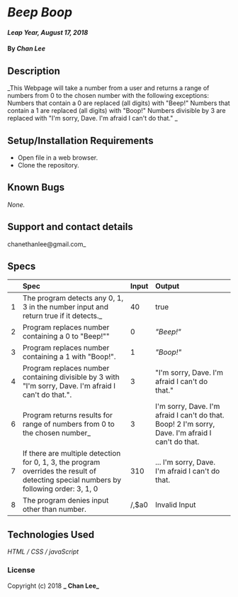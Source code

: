 # _Beep Boop_

#### _Leap Year, August 17, 2018_

#### By _**Chan Lee**_

## Description

_This Webpage will take a number from a user and returns a range of numbers from 0 to the chosen number with the following exceptions:
Numbers that contain a 0 are replaced (all digits) with "Beep!"
Numbers that contain a 1 are replaced (all digits) with "Boop!"
Numbers divisible by 3 are replaced with "I'm sorry, Dave. I'm afraid I can't do that."
_

## Setup/Installation Requirements

* Open file in a web browser.
* Clone the repository.

## Known Bugs

_None._

## Support and contact details

chanethanlee@gmail.com_

## Specs

| | Spec | Input | Output |
| :-------------     | :-------------     | :------------- | :------------- |
| 1 |The program detects any 0, 1, 3 in the number input and return true if it detects._  | 40 | true |
| 2 | Program replaces number containing a 0 to "Beep!""  | 0 | _"Beep!"_ |
| 3 | Program replaces number containing a 1 with "Boop!". | 1 | _"Boop!"_ |
| 4 | Program replaces number containing divisible by 3 with "I'm sorry, Dave. I'm afraid I can't do that.". | 3 | "I'm sorry, Dave. I'm afraid I can't do that." |
| 6 | Program returns results for range of numbers from 0 to the chosen number_ | 3 | I'm sorry, Dave. I'm afraid I can't do that. Boop! 2 I'm sorry, Dave. I'm afraid I can't do that. |
| 7 | If there are multiple detection for 0, 1, 3, the program overrides the result of detecting special numbers by following order: 3, 1, 0 | 310 | ... I'm sorry, Dave. I'm afraid I can't do that. |
| 8 | The program denies input other than number. | /,$a0 | Invalid Input |

## Technologies Used

_HTML / CSS / javaScript_

### License

Copyright (c) 2018 **_ Chan Lee_**
